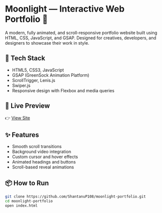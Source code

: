 # Moonlight — Interactive Web Portfolio 🌙

A modern, fully animated, and scroll-responsive portfolio website built using HTML, CSS, JavaScript, and GSAP. Designed for creatives, developers, and designers to showcase their work in style.

## 🔧 Tech Stack
- HTML5, CSS3, JavaScript
- GSAP (GreenSock Animation Platform)
- ScrollTrigger, Lenis.js
- Swiper.js
- Responsive design with Flexbox and media queries

## 🚀 Live Preview
👉 [View Site](https://shantanup108.github.io/moonlight-portfolio)

## ✨ Features
- Smooth scroll transitions
- Background video integration
- Custom cursor and hover effects
- Animated headings and buttons
- Scroll-based reveal animations

## 📦 How to Run
```bash
git clone https://github.com/ShantanuP108/moonlight-portfolio.git
cd moonlight-portfolio
open index.html
